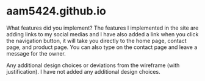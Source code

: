 # aam5424.github.io
What features did you implement?
The features I implemented in the site are adding links to my social medias and I have also added a link when you click the navigation button, it will take you directly to the home page, contact page, and product page. You can also type on the contact page and leave a message for the owner.

Any additional design choices or deviations from the wireframe (with justification).
I have not added any additional design choices.
